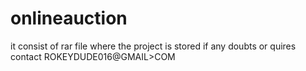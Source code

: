# onlineauction
it consist of rar file where the project is stored if any doubts or quires contact ROKEYDUDE016@GMAIL>COM
